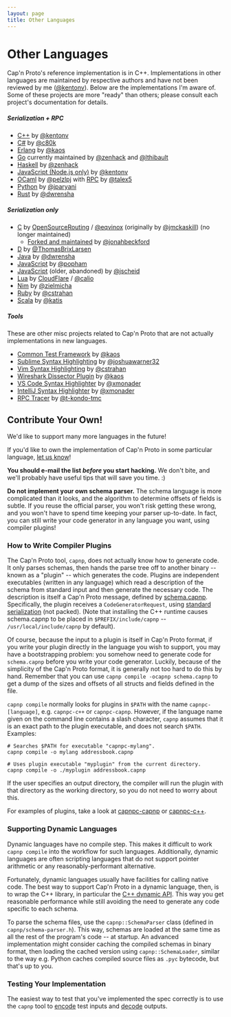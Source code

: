 ```yaml
---
layout: page
title: Other Languages
---
```


# Other Languages

Cap'n Proto's reference implementation is in C++.  Implementations in other languages are
maintained by respective authors and have not been reviewed by me
([@kentonv](https://github.com/kentonv)). Below are the implementations I'm aware
of. Some of these projects are more "ready" than others; please consult each
project's documentation for details.

##### Serialization + RPC

* [C++](cxx.html) by [@kentonv](https://github.com/kentonv)
* [C#](https://github.com/c80k/capnproto-dotnetcore) by [@c80k](https://github.com/c80k)
* [Erlang](http://ecapnp.astekk.se/) by [@kaos](https://github.com/kaos)
* [Go](https://github.com/capnproto/go-capnp) currently maintained by [@zenhack](https://github.com/zenhack) and [@lthibault](https://github.com/lthibault)
* [Haskell](https://github.com/zenhack/haskell-capnp) by [@zenhack](https://github.com/zenhack)
* [JavaScript (Node.js only)](https://github.com/capnproto/node-capnp) by [@kentonv](https://github.com/kentonv)
* [OCaml](https://github.com/capnproto/capnp-ocaml) by [@pelzlpj](https://github.com/pelzlpj) with [RPC](https://github.com/mirage/capnp-rpc) by [@talex5](https://github.com/talex5)
* [Python](http://capnproto.github.io/pycapnp/) by [@jparyani](https://github.com/jparyani)
* [Rust](https://github.com/dwrensha/capnproto-rust) by [@dwrensha](https://github.com/dwrensha)

##### Serialization only

* [C](https://github.com/opensourcerouting/c-capnproto) by [OpenSourceRouting](https://www.opensourcerouting.org/) / [@eqvinox](https://github.com/eqvinox) (originally by [@jmckaskill](https://github.com/jmckaskill)) (no longer maintained)
    * [Forked and maintained](https://gitlab.com/dkml/ext/c-capnproto) by [@jonahbeckford](https://github.com/jonahbeckford)
* [D](https://github.com/capnproto/capnproto-dlang) by [@ThomasBrixLarsen](https://github.com/ThomasBrixLarsen)
* [Java](https://github.com/capnproto/capnproto-java/) by [@dwrensha](https://github.com/dwrensha)
* [JavaScript](https://github.com/capnp-js/plugin/) by [@popham](https://github.com/popham)
* [JavaScript](https://github.com/jscheid/capnproto-js) (older, abandoned) by [@jscheid](https://github.com/jscheid)
* [Lua](https://github.com/cloudflare/lua-capnproto) by [CloudFlare](http://www.cloudflare.com/) / [@calio](https://github.com/calio)
* [Nim](https://github.com/zielmicha/capnp.nim) by [@zielmicha](https://github.com/zielmicha)
* [Ruby](https://github.com/cstrahan/capnp-ruby) by [@cstrahan](https://github.com/cstrahan)
* [Scala](https://github.com/katis/capnp-scala) by [@katis](https://github.com/katis)

##### Tools

These are other misc projects related to Cap'n Proto that are not actually implementations in
new languages.

* [Common Test Framework](https://github.com/kaos/capnp_test) by [@kaos](https://github.com/kaos)
* [Sublime Syntax Highlighting](https://github.com/joshuawarner32/capnproto-sublime) by
  [@joshuawarner32](https://github.com/joshuawarner32)
* [Vim Syntax Highlighting](https://github.com/cstrahan/vim-capnp) by [@cstrahan](https://github.com/cstrahan)
* [Wireshark Dissector Plugin](https://github.com/kaos/wireshark-plugins) by [@kaos](https://github.com/kaos)
* [VS Code Syntax Highlighter](https://marketplace.visualstudio.com/items?itemName=xmonader.vscode-capnp) by [@xmonader](https://github.com/xmonader)
* [IntelliJ Syntax Highlighter](https://github.com/xmonader/sercapnp) by [@xmonader](https://github.com/xmonader)
* [RPC Tracer](https://github.com/toyota-digital-cockpit-pf/capnp-trace) by [@t-kondo-tmc](https://github.com/t-kondo-tmc)

## Contribute Your Own!

We'd like to support many more languages in the future!

If you'd like to own the implementation of Cap'n Proto in some particular language,
[let us know](https://groups.google.com/group/capnproto)!

**You should e-mail the list _before_ you start hacking.**  We don't bite, and we'll probably have
useful tips that will save you time.  :)

**Do not implement your own schema parser.**  The schema language is more complicated than it
looks, and the algorithm to determine offsets of fields is subtle.  If you reuse the official
parser, you won't risk getting these wrong, and you won't have to spend time keeping your parser
up-to-date.  In fact, you can still write your code generator in any language you want, using
compiler plugins!

### How to Write Compiler Plugins

The Cap'n Proto tool, `capnp`, does not actually know how to generate code.  It only parses schemas,
then hands the parse tree off to another binary -- known as a "plugin" -- which generates the code.
Plugins are independent executables (written in any language) which read a description of the
schema from standard input and then generate the necessary code.  The description is itself a
Cap'n Proto message, defined by
[schema.capnp](https://github.com/capnproto/capnproto/blob/master/c%2B%2B/src/capnp/schema.capnp).
Specifically, the plugin receives a `CodeGeneratorRequest`, using
[standard serialization](encoding.html#serialization-over-a-stream)
(not packed).  (Note that installing the C++ runtime causes schema.capnp to be placed in
`$PREFIX/include/capnp` -- `/usr/local/include/capnp` by default).

Of course, because the input to a plugin is itself in Cap'n Proto format, if you write your
plugin directly in the language you wish to support, you may have a bootstrapping problem:  you
somehow need to generate code for `schema.capnp` before you write your code generator.  Luckily,
because of the simplicity of the Cap'n Proto format, it is generally not too hard to do this by
hand.  Remember that you can use `capnp compile -ocapnp schema.capnp` to get a dump of the sizes
and offsets of all structs and fields defined in the file.

`capnp compile` normally looks for plugins in `$PATH` with the name `capnpc-[language]`, e.g.
`capnpc-c++` or `capnpc-capnp`.  However, if the language name given on the command line contains
a slash character, `capnp` assumes that it is an exact path to the plugin executable, and does not
search `$PATH`.  Examples:

    # Searches $PATH for executable "capnpc-mylang".
    capnp compile -o mylang addressbook.capnp

    # Uses plugin executable "myplugin" from the current directory.
    capnp compile -o ./myplugin addressbook.capnp

If the user specifies an output directory, the compiler will run the plugin with that directory
as the working directory, so you do not need to worry about this.

For examples of plugins, take a look at
[capnpc-capnp](https://github.com/capnproto/capnproto/blob/master/c%2B%2B/src/capnp/compiler/capnpc-capnp.c%2B%2B)
or [capnpc-c++](https://github.com/capnproto/capnproto/blob/master/c%2B%2B/src/capnp/compiler/capnpc-c%2B%2B.c%2B%2B).

### Supporting Dynamic Languages

Dynamic languages have no compile step.  This makes it difficult to work `capnp compile` into the
workflow for such languages.  Additionally, dynamic languages are often scripting languages that do
not support pointer arithmetic or any reasonably-performant alternative.

Fortunately, dynamic languages usually have facilities for calling native code.  The best way to
support Cap'n Proto in a dynamic language, then, is to wrap the C++ library, in particular the
[C++ dynamic API](cxx.html#dynamic-reflection).  This way you get reasonable performance while
still avoiding the need to generate any code specific to each schema.

To parse the schema files, use the `capnp::SchemaParser` class (defined in `capnp/schema-parser.h`).
This way, schemas are loaded at the same time as all the rest of the program's code -- at startup.
An advanced implementation might consider caching the compiled schemas in binary format, then
loading the cached version using `capnp::SchemaLoader`, similar to the way e.g. Python caches
compiled source files as `.pyc` bytecode, but that's up to you.

### Testing Your Implementation

The easiest way to test that you've implemented the spec correctly is to use the `capnp` tool
to [encode](capnp-tool.html#encoding-messages) test inputs and
[decode](capnp-tool.html#decoding-messages) outputs.
